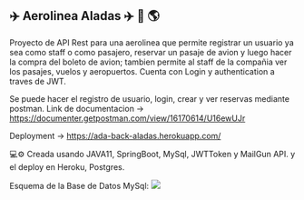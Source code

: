 ## :airplane: Aerolinea Aladas :airplane: :flight_arrival: :earth_americas:

Proyecto de API Rest para una aerolinea que permite registrar un usuario ya sea como staff o como pasajero, reservar un pasaje de avion y luego hacer la compra del boleto de avion; tambien permite al staff de la compañia  ver los pasajes, vuelos y aeropuertos. Cuenta con Login y authentication a traves de JWT.

Se puede hacer el registro de usuario, login, crear y ver reservas mediante postman.
Link de documentacion -> https://documenter.getpostman.com/view/16170614/U16ewUJr

Deployment -> https://ada-back-aladas.herokuapp.com/

💻⚙️ Creada usando JAVA11, SpringBoot, MySql, JWTToken y MailGun API.
y el deploy en Heroku, Postgres.

Esquema de la Base de Datos MySql:
![](https://user-images.githubusercontent.com/79878292/135499382-9d5a4011-360b-4d4d-b95e-899e9e87ab0c.png)
